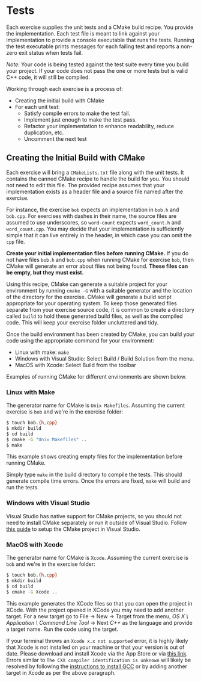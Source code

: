 # Tests

Each exercise supplies the unit tests and a CMake build recipe.  You
provide the implementation.
Each test file is meant to link against your implementation to provide a
console executable that runs the tests.  Running the test executable
prints messages for each failing test and reports a non-zero exit status
when tests fail.

*Note:* Your code is being tested against the test suite every time you build
your project. If your code does not pass the one or more tests but is valid C++
code, it will still be compiled.

Working through each exercise is a process of:

* Creating the initial build with CMake
* For each unit test:
  * Satisfy compile errors to make the test fail.
  * Implement just enough to make the test pass.
  * Refactor your implementation to enhance readability, reduce duplication, etc.
  * Uncomment the next test

## Creating the Initial Build with CMake

Each exercise will bring a `CMakeLists.txt` file along with the unit
tests.  It contains the canned CMake recipe to handle the build for you.
You should not need to edit this file.  The provided recipe assumes that
your implementation exists as a header file and a source file named after
the exercise.

For instance, the exercise `bob` expects an implementation in `bob.h`
and `bob.cpp`.  For exercises with dashes in their name, the source
files are assumed to use underscores, so `word-count` expects
`word_count.h` and `word_count.cpp`.  You may decide that your
implementation is sufficiently simple that it can live entirely in the
header, in which case you can omit the `cpp` file.

**Create your initial implementation files before running CMake.**  If
you do not have files `bob.h` and `bob.cpp` when running
CMake for exercise `bob`, then CMake will generate an error about files
not being found.  **These files can be empty, but they must exist.**

Using this recipe, CMake can generate a suitable project for your environment
by running `cmake -G` with a suitable generator and the location of the
directory for the exercise.  CMake will generate a build script appropriate
for your operating system.  To keep those generated files separate from
your exercise source code, it is common to create a directory called `build`
to hold these generated build files, as well as the compiled code.  This
will keep your exercise folder uncluttered and tidy.

Once the build environment has been created by CMake, you can build your
code using the appropriate command for your environment:

* Linux with make: `make`
* Windows with Visual Studio: Select Build / Build Solution from the menu.
* MacOS with Xcode: Select Build from the toolbar

Examples of running CMake for different environments are shown below.

### Linux with Make

The generator name for CMake is `Unix Makefiles`.
Assuming the current exercise is `bob` and we're in the exercise folder:

```sh
$ touch bob.{h,cpp}
$ mkdir build
$ cd build
$ cmake -G "Unix Makefiles" ..
$ make
```

This example shows creating empty files for the implementation before
running CMake.

Simply type `make` in the build directory to compile the tests. This should 
generate compile time errors. Once the errors are fixed, `make` will build and 
run the tests.

### Windows with Visual Studio

Visual Studio has native support for CMake projects, so you should not need to
install CMake separately or run it outside of Visual Studio. Follow
[this guide](https://docs.microsoft.com/en-us/cpp/build/cmake-projects-in-visual-studio)
to setup the CMake project in Visual Studio.

### MacOS with Xcode

The generator name for CMake is `Xcode`.
Assuming the current exercise is `bob` and we're in the exercise folder:

```sh
$ touch bob.{h,cpp}
$ mkdir build
$ cd build
$ cmake -G Xcode ..
```

This example generates the XCode files so that you can open the project in XCode.
With the project opened in XCode you may need to add another target. 
For a new target go to File -> New -> Target from the menu, _OS X \ Application \ Command Line Tool_ -> Next _C++_ as the language and provide a target name. Run the code using the target.

If your terminal throws an `Xcode x.x not supported` error, it is highly likely that Xcode is not installed on your machine or that your version is out of date.
Please download and install Xcode via the App Store or via [this link][web-xcode-download].
Errors similar to `The CXX compiler identification is unknown` will likely be resolved by following the [instructions to install GCC][cpp-installation-instructions] or by adding another target in Xcode as per the above paragraph.

[web-xcode-download]: https://apps.apple.com/us/app/xcode/id497799835?mt=12
[cpp-installation-instructions]: https://exercism.org/docs/tracks/cpp/installation